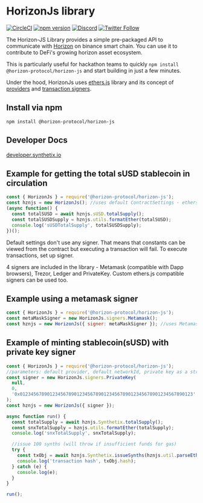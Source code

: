 # HorizonJs library

[![CircleCI](https://circleci.com/gh/Synthetixio/synthetix-js.svg?style=svg)](https://circleci.com/gh/Synthetixio/synthetix-js) [![npm version](https://badge.fury.io/js/synthetix-js.svg)](https://badge.fury.io/js/synthetix-js)
[![Discord](https://img.shields.io/discord/413890591840272394.svg?color=768AD4&label=discord&logo=https%3A%2F%2Fdiscordapp.com%2Fassets%2F8c9701b98ad4372b58f13fd9f65f966e.svg)](https://discordapp.com/channels/413890591840272394/)
[![Twitter Follow](https://img.shields.io/twitter/follow/synthetix_io.svg?label=synthetix_io&style=social)](https://twitter.com/synthetix_io)

The Horizon-JS Library provides a simple pre-packaged API to communicate with [Horizon](https://www.horizonprotocol.com/) on binance smart chain. You can use it to contribute to DeFi's growing horizon asset ecosystem.

This is particularly useful for hackathon teams to quickly `npm install @horizon-protocol/horizon-js` and start building in just a few minutes.

Under the hood, HorizonJs uses [ethers.js](https://github.com/ethers-io/ethers.js/) library and its concept of [providers](https://docs.ethers.io/ethers.js/html/api-providers.html) and [transaction signers](https://docs.ethers.io/ethers.js/html/api-contract.html#custom-signer).

## Install via npm

`npm install @horizon-protocol/horizon-js`

## Developer Docs

[developer.synthetix.io](https://developer.synthetix.io)

## Example for getting the total sUSD stablecoin in circulation

```javascript
const { HorizonJs } = require('@horizon-protocol/horizon-js');
const hznjs = new HorizonJs(); //uses default ContractSettings - ethers.js default provider, mainnet
(async function() {
  const totalSUSD = await hznjs.sUSD.totalSupply();
  const totalSUSDSupply = hznjs.utils.formatEther(totalSUSD);
  console.log('sUSDTotalSupply', totalSUSDSupply);
})();
```

Default settings don't use any signer. That means that constants can be viewed from the contract but executing a transaction will fail.
To execute transactions, set up signer.

4 signers are included in the library - Metamask (compatible with Dapp browsers), Trezor, Ledger and PrivateKey.
Custom ethers.js compatible signers can be used too.

## Example using a metamask signer

```javascript
const { HorizonJs } = require('@horizon-protocol/horizon-js');
const metaMaskSigner = new HorizonJs.signers.Metamask();
const hznjs = new HorizonJs({ signer: metaMaskSigner }); //uses Metamask signer and default infura.io provider on mainnet
```

## Example of minting stablecoin(sUSD) with private key signer

```javascript
const { HorizonJs } = require('@horizon-protocol/horizon-js');
//parameters: default provider, default networkId, private key as a string
const signer = new HorizonJs.signers.PrivateKey(
  null,
  0,
  '0x0123456789012345678901234567890123456789012345678901234567890123'
);
const hznjs = new HorizonJs({ signer });

async function run() {
  const totalSupply = await hznjs.Synthetix.totalSupply();
  const snxTotalSupply = hznjs.utils.formatEther(totalSupply);
  console.log('snxTotalSupply', snxTotalSupply);

  //issue 100 synths (will throw if insufficient funds for gas)
  try {
    const txObj = await hznjs.Synthetix.issueSynths(hznjs.util.parseEther('100')); //execute transaction (requires gas)
    console.log('transaction hash', txObj.hash);
  } catch (e) {
    console.log(e);
  }
}

run();
```
